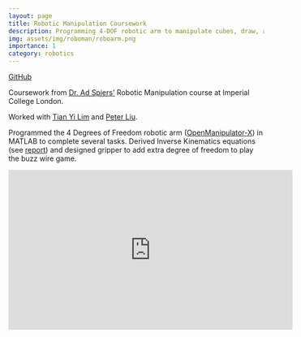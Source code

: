 ```yaml
---
layout: page
title: Robotic Manipulation Coursework
description: Programming 4-DOF robotic arm to manipulate cubes, draw, and play buzz wire
img: assets/img/roboman/roboarm.png
importance: 1
category: robotics
---
```


<a href="https://github.com/alexpondaven/RoboMan">GitHub</a>

Coursework from <a href="https://sites.google.com/view/adspiers/home?authuser=0">Dr. Ad Spiers'</a> Robotic Manipulation course at Imperial College London.

Worked with <a href="https://tianyilim.github.io/">Tian Yi Lim</a> and <a href="https://www.linkedin.com/in/shuanghua-liu-017286221/">Peter Liu</a>.

Programmed the 4 Degrees of Freedom robotic arm (<a href="https://emanual.robotis.com/docs/en/platform/openmanipulator_x/overview/">OpenManipulator-X</a>) in MATLAB to complete several tasks. Derived Inverse Kinematics equations (see <a href="/assets/pdf/RM_Report_BOB.pdf" target="_blank">report</a>) and designed gripper to add extra degree of freedom to play the buzz wire game.

<iframe width="560" height="315" src="https://www.youtube.com/embed/YnikLz3zWbM" title="YouTube video player" frameborder="0" allow="accelerometer; autoplay; clipboard-write; encrypted-media; gyroscope; picture-in-picture" allowfullscreen></iframe>